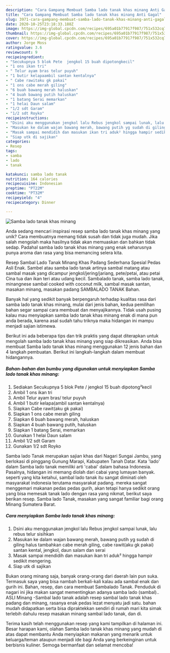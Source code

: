 ```yaml
---
description: "Cara Gampang Membuat Samba lado tanak khas minang Anti Gagal"
title: "Cara Gampang Membuat Samba lado tanak khas minang Anti Gagal"
slug: 3971-cara-gampang-membuat-samba-lado-tanak-khas-minang-anti-gagal
date: 2020-10-25T23:18:33.188Z
image: https://img-global.cpcdn.com/recipes/695a01b77917f987/751x532cq70/samba-lado-tanak-khas-minang-foto-resep-utama.jpg
thumbnail: https://img-global.cpcdn.com/recipes/695a01b77917f987/751x532cq70/samba-lado-tanak-khas-minang-foto-resep-utama.jpg
cover: https://img-global.cpcdn.com/recipes/695a01b77917f987/751x532cq70/samba-lado-tanak-khas-minang-foto-resep-utama.jpg
author: Jorge Moss
ratingvalue: 3.6
reviewcount: 9
recipeingredient:
- "Secukupnya 5 blok Pete  jengkol 15 buah dipotongkecil"
- "1 ons ikan tri"
- " Telur ayam bras telur puyuh"
- "1 butir kelapaambil santan kentalnya"
- " Cabe rawitaku gk pakai"
- "1 ons cabe merah giling"
- "6 buah bawang merah haluskan"
- "4 buah bawang putih haluskan"
- "1 batang Serai memarkan"
- "1 helai Daun salam"
- "1/2 sdt Garam"
- "1/2 sdt Royko"
recipeinstructions:
- "Dsini aku menggunakan jengkol lalu Rebus jengkol sampai lunak, lalu rebus telur sisihkan"
- "Masukan ke dalam wajan bawang merah, bawang putih yg sudah di giling halus tambahkan cabe merah giling, cabe rawit(aku gk pakai) santan kental, jengkol, daun salam dan serai"
- "Masak sampai mendidih dan masukan ikan tri aduk² hingga hampir sedikit mengering."
- "Siap utk di sajikan"
categories:
- Resep
tags:
- samba
- lado
- tanak

katakunci: samba lado tanak 
nutrition: 164 calories
recipecuisine: Indonesian
preptime: "PT22M"
cooktime: "PT32M"
recipeyield: "4"
recipecategory: Dinner

---
```



![Samba lado tanak khas minang](https://img-global.cpcdn.com/recipes/695a01b77917f987/751x532cq70/samba-lado-tanak-khas-minang-foto-resep-utama.jpg)

Anda sedang mencari inspirasi resep samba lado tanak khas minang yang unik? Cara membuatnya memang tidak susah dan tidak juga mudah. Jika salah mengolah maka hasilnya tidak akan memuaskan dan bahkan tidak sedap. Padahal samba lado tanak khas minang yang enak seharusnya punya aroma dan rasa yang bisa memancing selera kita.

Resep Sambal Lado Tanak Minang Khas Padang Sederhana Spesial Pedas Asli Enak. Sambel atau samba lado tanak artinya sambal matang atau sambal masak yang dicampur jengkol/jering/jariang, pete/petai, atau petai Cina tua dan ikan teri atau udang kecil. Sambalado tanak, samba lado tanak, minangnese sambal cooked with coconut milk, sambal masak santan, masakan minang, masakan padang SAMBALADO TANAK Bahan.

Banyak hal yang sedikit banyak berpengaruh terhadap kualitas rasa dari samba lado tanak khas minang, mulai dari jenis bahan, kedua pemilihan bahan segar sampai cara membuat dan menyajikannya. Tidak usah pusing kalau mau menyiapkan samba lado tanak khas minang enak di mana pun anda berada, karena asal sudah tahu triknya maka hidangan ini mampu menjadi sajian istimewa.


Berikut ini ada beberapa tips dan trik praktis yang dapat diterapkan untuk mengolah samba lado tanak khas minang yang siap dikreasikan. Anda bisa membuat Samba lado tanak khas minang menggunakan 12 jenis bahan dan 4 langkah pembuatan. Berikut ini langkah-langkah dalam membuat hidangannya.

<!--inarticleads1-->

##### Bahan-bahan dan bumbu yang digunakan untuk menyiapkan Samba lado tanak khas minang:

1. Sediakan Secukupnya 5 blok Pete / jengkol 15 buah dipotong²kecil
1. Ambil 1 ons ikan tri
1. Ambil  Telur ayam bras/ telur puyuh
1. Ambil 1 butir kelapa(ambil santan kentalnya)
1. Siapkan  Cabe rawit(aku gk pakai)
1. Siapkan 1 ons cabe merah giling
1. Siapkan 6 buah bawang merah, haluskan
1. Siapkan 4 buah bawang putih, haluskan
1. Siapkan 1 batang Serai, memarkan
1. Gunakan 1 helai Daun salam
1. Ambil 1/2 sdt Garam
1. Gunakan 1/2 sdt Royko


Samba lado Tanak merupakan sajian khas dari Nagari Sungai Jambu, yang berlokasi di pinggang Gunung Marapi, Kabupaten Tanah Datar. Kata &#39;lado&#39; dalam Samba lado tanak memiliki arti &#39;cabai&#39; dalam bahasa Indonesia. Pasalnya, hidangan ini memang diolah dari cabai yang lumayan banyak. seperti yang kita ketahui, sambal lado tanak itu sangat diminati oleh masyarakat indonesia terutama masyarakat padang. mereka sangat menggemari makanan pedas pedas gurih, akan tetapi hanya sedikit orang yang bisa memesak tanak lado dengan rasa yang nikmat, berikut saya berikan resep. Samba lado Tanak, masakan yang sangat familiar bagi orang Minang Sumatera Barat. 

<!--inarticleads2-->

##### Cara menyiapkan Samba lado tanak khas minang:

1. Dsini aku menggunakan jengkol lalu Rebus jengkol sampai lunak, lalu rebus telur sisihkan
1. Masukan ke dalam wajan bawang merah, bawang putih yg sudah di giling halus tambahkan cabe merah giling, cabe rawit(aku gk pakai) santan kental, jengkol, daun salam dan serai
1. Masak sampai mendidih dan masukan ikan tri aduk² hingga hampir sedikit mengering.
1. Siap utk di sajikan


Bukan orang minang saja, banyak orang-orang dari daerah lain pun suka. Termasuk saya yang bisa nambah berkali-kali kalau ada sambal enak dan gurih ini. Bahan, resep, dan cara membuat Sambalado Tanak. Penduduk di nagari ini jika makan sangat mementingkan adanya samba lado (sambal).. ASLI Minang -Sambal lado tanak adalah resep sambal lado tanak khas padang dan minang, rasanya enak pedas lezat menyatu jadi satu. bahan mudah didapatkan serta bisa dipraktekkan sendiri di rumah mari kita simak terlebih dahulu resep masakan minang sambal lado tanak, dan di. 

Terima kasih telah menggunakan resep yang kami tampilkan di halaman ini. Besar harapan kami, olahan Samba lado tanak khas minang yang mudah di atas dapat membantu Anda menyiapkan makanan yang menarik untuk keluarga/teman ataupun menjadi ide bagi Anda yang berkeinginan untuk berbisnis kuliner. Semoga bermanfaat dan selamat mencoba!
